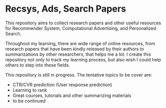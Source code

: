 # Recsys, Ads, Search Papers

This repository aims to collect research papers and other useful resources for Recommender System, Computational Advertising, and Personalized Search. 

Throughout my learning, there are wide range of online resources, from research papers that have been kindly released by their authors to summarizations by other researchers, that helps me a lot. I create this repository not only to track my learning process, but also wish I could help others to step into these fields. 

This repository is still in progress. The tentative topics to be cover are: 

* CTR/CVR prediction (User response prediction)
* Learning to rank
* Great courses, tutorials and other summarizing materials
* to be continued

